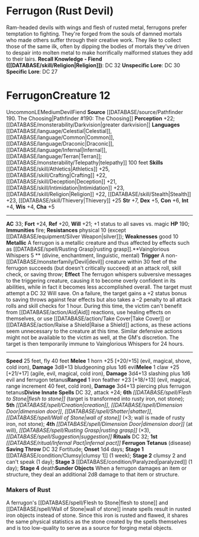 ﻿---
ac: '33'
alignment: LE
charisma: '+5'
constitution: '+6'
creature_ability:
- Ferrugon Tetanus
- Metallic
- Sunder Objects
- Vainglorious Whispers
creature_family: '[[DATABASE/monsterfamily/Devil|Devil]]'
dexterity: '+5'
fly_speed: '40'
fortitude: '+24'
hp: '190'
id: '2519'
immunity:
- '[[DATABASE/trait/Fire|fire]]'
intelligence: '+4'
land_speed: '25'
language:
- '[[DATABASE/language/Celestial|Celestial]]'
- '[[DATABASE/language/Common|Common]]'
- '[[DATABASE/language/Draconic|Draconic]]'
- '[[DATABASE/language/Infernal|Infernal]]'
- '[[DATABASE/language/Terran|Terran]] ; [[DATABASE/monsterability/Telepathy|telepathy]]
  100 feet'
level: '12'
max_speed: '40'
name: Ferrugon
perception: '+22'
rarity: Uncommon
reflex: '+20'
resistance:
- physical 10 (except [[DATABASE/equipment/Silver Weapon|silver]] )
sense:
- '[[DATABASE/monsterability/Darkvision|greater darkvision]]'
size: Medium
skill:
- '[[DATABASE/skill/Athletics|Athletics]] +25'
- '[[DATABASE/skill/Crafting|Crafting]] +22'
- '[[DATABASE/skill/Deception|Deception]] +21'
- '[[DATABASE/skill/Intimidation|Intimidation]] +23'
- '[[DATABASE/skill/Religion|Religion]] +22'
- '[[DATABASE/skill/Stealth|Stealth]] +23'
- '[[DATABASE/skill/Thievery|Thievery]] +25'
source: '[[DATABASE/source/Pathfinder 190. The Choosing|Pathfinder #190: The Choosing]]'
speed:
- 25 feet
- fly 40 feet
spell:
- '[[DATABASE/spell/Creation|Creation]]'
- '[[DATABASE/spell/Dimension Door|DimensionDoor]]'
- '[[DATABASE/spell/Flesh to Stone|Flesh to Stone]]'
- '[[DATABASE/spell/Rusting Grasp|Rusting Grasp]]'
- '[[DATABASE/spell/Shatter|Shatter]]'
- '[[DATABASE/spell/Suggestion|Suggestion]]'
- '[[DATABASE/spell/Wall of Stone|Wall of Stone]]'
strength: '+7'
strength_req: '7'
strongest_save:
- Fortitude
trait:
- '[[DATABASE/trait/Devil|Devil]]'
- '[[DATABASE/trait/Fiend|Fiend]]'
- '[[DATABASE/trait/Uncommon|Uncommon]]'
type: Creature
vision: Greater darkvision
weakest_save:
- Reflex
weakness:
- good 10
will: '+21'
wisdom: '+4'

---
# Ferrugon (Rust Devil)

Ram-headed devils with wings and flesh of rusted metal, ferrugons prefer temptation to fighting. They're forged from the souls of damned mortals who made others suffer through their creative work. They like to collect those of the same ilk, often by dipping the bodies of mortals they've driven to despair into molten metal to make horrifically malformed statues they add to their lairs.
**Recall Knowledge - Fiend ([[DATABASE/skill/Religion|Religion]])**: DC 32
**Unspecific Lore**: DC 30
**Specific Lore**: DC 27

# Ferrugon<span class="item-type">Creature 12</span>

<span class="trait-uncommon item-trait">Uncommon</span><span class="trait-alignment item-trait">LE</span><span class="trait-size item-trait">Medium</span><span class="item-trait">Devil</span><span class="item-trait">Fiend</span>
**Source** [[DATABASE/source/Pathfinder 190. The Choosing|Pathfinder #190: The Choosing]]
**Perception** +22; [[DATABASE/monsterability/Darkvision|greater darkvision]]
**Languages** [[DATABASE/language/Celestial|Celestial]], [[DATABASE/language/Common|Common]], [[DATABASE/language/Draconic|Draconic]], [[DATABASE/language/Infernal|Infernal]], [[DATABASE/language/Terran|Terran]]; [[DATABASE/monsterability/Telepathy|telepathy]] 100 feet
**Skills** [[DATABASE/skill/Athletics|Athletics]] +25, [[DATABASE/skill/Crafting|Crafting]] +22, [[DATABASE/skill/Deception|Deception]] +21, [[DATABASE/skill/Intimidation|Intimidation]] +23, [[DATABASE/skill/Religion|Religion]] +22, [[DATABASE/skill/Stealth|Stealth]] +23, [[DATABASE/skill/Thievery|Thievery]] +25
**Str** +7, **Dex** +5, **Con** +6, **Int** +4, **Wis** +4, **Cha** +5

---
**AC** 33; **Fort** +24, **Ref** +20, **Will** +21; +1 status to all saves vs. magic
**HP** 190; **Immunities** fire; **Resistances** physical 10 (except [[DATABASE/equipment/Silver Weapon|silver]]); **Weaknesses** good 10
<span class="in-box-ability">**Metallic** A ferrugon is a metallic creature and thus affected by effects such as [[DATABASE/spell/Rusting Grasp|rusting grasp]].</span><span class="in-box-ability">**Vainglorious Whispers <span class="action-icon">5</span> ** (divine, enchantment, linguistic, mental) **Trigger** A non-[[DATABASE/monsterfamily/Devil|devil]] creature within 30 feet of the ferrugon succeeds (but doesn't critically succeed) at an attack roll, skill check, or saving throw; **Effect** The ferrugon whispers subversive messages to the triggering creature, causing it to become overly confident in its abilities, while in fact it becomes less accomplished overall. The target must attempt a DC 32 Will save. On a failure, the target gains a +2 status bonus to saving throws against fear effects but also takes a –2 penalty to all attack rolls and skill checks for 1 hour. During this time, the victim can't benefit from [[DATABASE/action/Aid|Aid]] reactions, use healing effects on themselves, or use [[DATABASE/action/Take Cover|Take Cover]] or [[DATABASE/action/Raise a Shield|Raise a Shield]] actions, as these actions seem unnecessary to the creature at this time. Similar defensive actions might not be available to the victim as well, at the GM's discretion. The target is then temporarily immune to Vainglorious Whispers for 24 hours.</span>

---
**Speed** 25 feet, fly 40 feet
<span class="in-box-ability">**Melee** <span class="action-icon">1</span> horn +25 [+20/+15] (evil, magical, shove, cold iron), **Damage** 3d8+13 bludgeoning plus 1d6 evil</span><span class="in-box-ability">**Melee** <span class="action-icon">1</span> claw +25 [+21/+17] (agile, evil, magical, cold iron), **Damage** 3d4+13 slashing plus 1d6 evil and ferrugon tetanus</span><span class="in-box-ability">**Ranged** <span class="action-icon">1</span> iron feather +23 [+18/+13] (evil, magical, range increment 40 feet, cold iron), **Damage** 3d4+13 piercing plus ferrugon tetanus</span>**Divine Innate Spells** DC 32, attack +24; **6th** _[[DATABASE/spell/Flesh to Stone|flesh to stone]]_ (target is transformed into rusty iron, not stone); **5th** _[[DATABASE/spell/Creation|creation]]_, _[[DATABASE/spell/Dimension Door|dimension door]]_, _[[DATABASE/spell/Shatter|shatter]]_, _[[DATABASE/spell/Wall of Stone|wall of stone]]_ (×3; wall is made of rusty iron, not stone); **4th** _[[DATABASE/spell/Dimension Door|dimension door]]_ (at will), _[[DATABASE/spell/Rusting Grasp|rusting grasp]]_ (×3), _[[DATABASE/spell/Suggestion|suggestion]]_
**Rituals** DC 32; **1st** _[[DATABASE/ritual/Infernal Pact|infernal pact]]_
<span class="in-box-ability">**Ferrugon Tetanus** (disease) **Saving Throw** DC 32 Fortitude; **Onset** 1d4 days; **Stage 1** [[DATABASE/condition/Clumsy|clumsy 1]] (1 week); **Stage 2** clumsy 2 and can't speak (1 day); **Stage 3** [[DATABASE/condition/Paralyzed|paralyzed]] (1 day); **Stage 4** death</span><span class="in-box-ability">**Sunder Objects** When a ferrugon damages an item or structure, they deal an additional 2d8 damage to that item or structure.</span>

###  Makers of Rust

A ferrugon's [[DATABASE/spell/Flesh to Stone|flesh to stone]] and [[DATABASE/spell/Wall of Stone|wall of stone]] innate spells result in rusted iron objects instead of stone. Since this iron is rusted and flawed, it shares the same physical statistics as the stone created by the spells themselves and is too low-quality to serve as a source for forging metal objects.